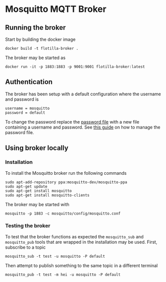 # Mosquitto MQTT Broker

## Running the broker

Start by building the docker image

```
docker build -t flotilla-broker .
```

The broker may be started as

```
docker run -it -p 1883:1883 -p 9001:9001 flotilla-broker:latest
```

## Authentication

The broker has been setup with a default configuration where the username and password is

```
username = mosquitto
password = default
```

To change the password replace the [password file](./passwd_file) with a new file containing a username and password.
See [this guide](https://mosquitto.org/documentation/authentication-methods/) on how to manage the password file.

## Using broker locally

### Installation

To install the Mosquitto broker run the following commands

```
sudo apt-add-repository ppa:mosquitto-dev/mosquitto-ppa
sudo apt-get update
sudo apt-get install mosquitto
sudo apt-get install mosquitto-clients
```

The broker may be started with

```
mosquitto -p 1883 -c mosquitto/config/mosquitto.conf
```

### Testing the broker
To test that the broker functions as expected the `mosquitto_sub` and `mosquitto_pub` tools that are wrapped in the installation may be used.
First, subscribe to a topic
```
mosquitto_sub -t test -u mosquitto -P default
```

Then attempt to publish something to the same topic in a different terminal
```
mosquitto_pub -t test -m hei -u mosquitto -P default
```
